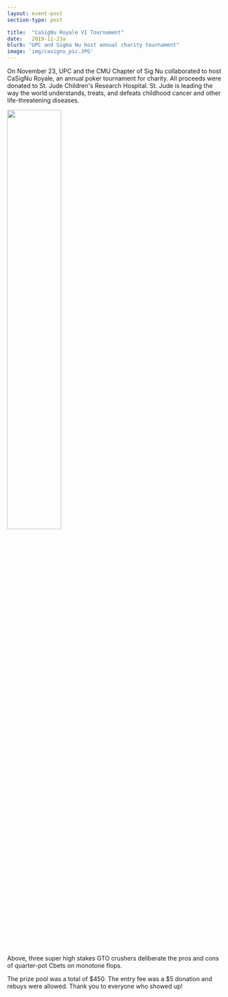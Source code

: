 ```yaml
---
layout: event-post
section-type: post

title:  "CaSigNu Royale VI Tournament"
date:   2019-11-23a
blurb: "UPC and Sigma Nu host annual charity tournament"
image: 'img/casignu_pic.JPG'
---
```

On November 23, UPC and the CMU Chapter of Sig Nu collaborated to host CaSigNu Royale, an annual poker tournament for charity. All proceeds were donated to St. Jude Children's Research Hospital. St. Jude is leading the way the world understands, treats, and defeats childhood cancer and other life-threatening diseases. 


<img src='{{site.baseurl}}/img/casignu_pic_2.JPG' style="width:50%"/>

Above, three super high stakes GTO crushers deliberate the pros and cons of quarter-pot Cbets on monotone flops. 

The prize pool was a total of $450. The entry fee was a $5 donation and rebuys were allowed. Thank you to everyone who showed up!
